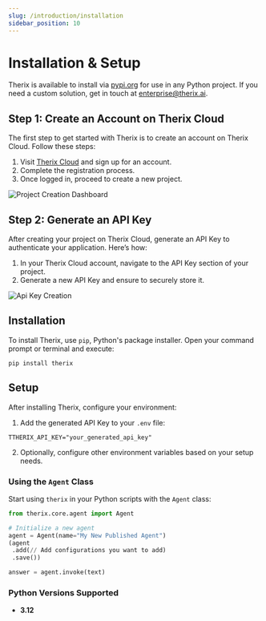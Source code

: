 ```yaml
---
slug: /introduction/installation
sidebar_position: 10
---
```


# Installation & Setup

Therix is available to install via [pypi.org](https://pypi.org/) for use in any Python project. If you need a custom solution, get in touch at [enterprise@therix.ai](mailto:enterprise@therix.ai).

## Step 1: Create an Account on Therix Cloud

The first step to get started with Therix is to create an account on Therix Cloud. Follow these steps:

1. Visit [Therix Cloud](https://cloud.dev.therix.ai) and sign up for an account.
2. Complete the registration process.
3. Once logged in, proceed to create a new project.


![Project Creation Dashboard](screenshots\ProjectCreate.PNG)




## Step 2: Generate an API Key

After creating your project on Therix Cloud, generate an API Key to authenticate your application. Here’s how:

1. In your Therix Cloud account, navigate to the API Key section of your project.
2. Generate a new API Key and ensure to securely store it.


![Api Key Creation](screenshots\ApiKey.PNG)

## Installation

To install Therix, use `pip`, Python's package installer. Open your command prompt or terminal and execute:

`pip install therix`


## Setup

After installing Therix, configure your environment:

1. Add the generated API Key to your `.env` file:

`TTHERIX_API_KEY="your_generated_api_key"`





2. Optionally, configure other environment variables based on your setup needs.

### Using the `Agent` Class

Start using `therix` in your Python scripts with the `Agent` class:

```python
from therix.core.agent import Agent

# Initialize a new agent
agent = Agent(name="My New Published Agent")
(agent
 .add(// Add configurations you want to add)
 .save())

answer = agent.invoke(text)
```

### Python Versions Supported

- **3.12**



